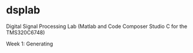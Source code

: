# dsplab
Digital Signal Processing Lab (Matlab and Code Composer Studio C for the TMS320C6748)

Week 1: Generating 
